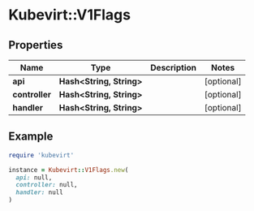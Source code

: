 # Kubevirt::V1Flags

## Properties

| Name | Type | Description | Notes |
| ---- | ---- | ----------- | ----- |
| **api** | **Hash&lt;String, String&gt;** |  | [optional] |
| **controller** | **Hash&lt;String, String&gt;** |  | [optional] |
| **handler** | **Hash&lt;String, String&gt;** |  | [optional] |

## Example

```ruby
require 'kubevirt'

instance = Kubevirt::V1Flags.new(
  api: null,
  controller: null,
  handler: null
)
```

